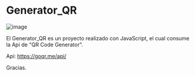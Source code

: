 # Generator_QR
![image](https://user-images.githubusercontent.com/114372854/223278014-4f25b68c-d831-4317-93b0-2c8687e60f12.png)

El Generator_QR es un proyecto realizado con JavaScript, el cual consume la Api de "QR Code Generator".

Api: https://goqr.me/api/

Gracias.
